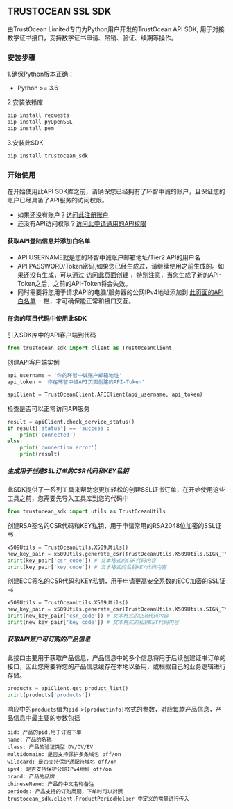 ## TRUSTOCEAN SSL SDK
由TrustOcean Limited专门为Python用户开发的TrustOcean API SDK, 用于对接数字证书接口，支持数字证书申请、吊销、验证、续期等操作。

### 安装步骤
1.确保Python版本正确：
- Python >= 3.6

2.安装依赖库
```python
pip install requests
pip install pyOpenSSL
pip install pem
```

3.安装此SDK
```python
pip install trustocean_sdk
```

### 开始使用
在开始使用此API SDK库之前，请确保您已经拥有了环智中诚的账户，且保证您的账户已经具备了API服务的访问权限。
- 如果还没有账户？[访问此注册账户](https://console.trustocean.com/)
- 还没有API访问权限？[访问此申请通用的API权限](https://trustocean.com/partner-program)

#### 获取API登陆信息并添加白名单
- API USERNAME就是您的环智中诚账户邮箱地址/Tier2 API的用户名
- API PASSWORD/Token密码,如果您已经生成过，请继续使用之前生成的。如果还没有生成，可以通过 [访问此页面创建](https://console.trustocean.com/partner/api-setting) ，特别注意，当您生成了新的API-Token之后，之前的API-Token将会失效。
- 同时需要将您用于请求API的电脑/服务器的公网IPv4地址添加到 [此页面的API白名单](https://console.trustocean.com/partner/api-setting) 一栏，才可确保能正常和接口交互。

#### 在您的项目代码中使用此SDK
引入SDK库中的API客户端到代码
```python
from trustocean_sdk import client as TrustOceanClient
```
创建API客户端实例
```python
api_username = '你的环智中诚账户邮箱地址'
api_token = '你在环智中诚API页面创建的API-Token'

apiClient = TrustOceanClient.APIClient(api_username, api_token)
```
检查是否可以正常访问API服务
```python
result = apiClient.check_service_status()
if result['status'] == 'success':
    print('connected')
else:
    print('connection error')
    print(result)
```
##### 生成用于创建SSL订单的CSR代码和KEY私钥
此SDK提供了一系列工具来帮助您更加轻松的创建SSL证书订单，在开始使用这些工具之前，您需要先导入工具库到您的代码中
```python
from trustocean_sdk import utils as TrustOceanUtils
```
创建RSA签名的CSR代码和KEY私钥，用于申请常用的RSA2048位加密的SSL证书
```python
x509Utils = TrustOceanUtils.X509Utils()
new_key_pair = x509Utils.generate_csr(TrustOceanUtils.X509Utils.SIGN_TYPE_RSA, 'trustocean.com')
print(key_pair['csr_code']) # 文本格式的CSR代码内容
print(key_pair['key_code']) # 文本格式的私钥KEY代码内容
```
创建ECC签名的CSR代码和KEY私钥，用于申请更高安全系数的ECC加密的SSL证书
```python
x509Utils = TrustOceanUtils.X509Utils()
new_key_pair = x509Utils.generate_csr(TrustOceanUtils.X509Utils.SIGN_TYPE_ECC, 'trustocean.com')
print(new_key_pair['csr_code']) # 文本格式的CSR代码内容
print(new_key_pair['key_code']) # 文本格式的私钥KEY代码内容
```
##### 获取API账户可订购的产品信息
此接口主要用于获取产品信息，产品信息中的多个信息将用于后续创建证书订单的接口，因此您需要将您的产品信息缓存在本地以备用，或根据自己的业务逻辑进行存储。
```python
products = apiClient.get_product_list()
print(products['products'])
```
响应中的`products`值为`pid->[productinfo]`格式的参数，对应每款产品信息，产品信息中最主要的参数包括
```text
pid: 产品的pid,用于订购下单
name: 产品的名称
class: 产品的验证类型 DV/OV/EV
multidomain: 是否支持保护多条域名 off/on
wildcard: 是否支持保护通配符域名 off/on
ipv4: 是否支持保护公网IPv4地址 off/on
brand: 产品的品牌
chineseName: 产品的中文名称备注
periods: 产品支持的订购周期，下单时可以对照 trustocean_sdk.client.ProductPeriodHelper 中定义的常量进行传入
```

